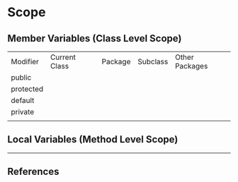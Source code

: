 # Scope

## Member Variables (Class Level Scope)

|  |  |  |  |  |
|  ---  | --- | --- | --- | --- |
| Modifier  | Current Class | Package | Subclass | Other Packages |
| public |  |  |  |  |
| protected |  |  |  |  |
| default |  |  |  |  |
| private |  |  |  |  |
|  |  |  |  |  |

## Local Variables (Method Level Scope)



---
## References
